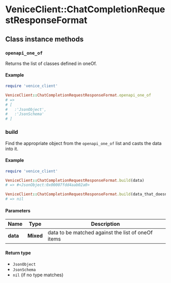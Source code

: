 # VeniceClient::ChatCompletionRequestResponseFormat

## Class instance methods

### `openapi_one_of`

Returns the list of classes defined in oneOf.

#### Example

```ruby
require 'venice_client'

VeniceClient::ChatCompletionRequestResponseFormat.openapi_one_of
# =>
# [
#   :'JsonObject',
#   :'JsonSchema'
# ]
```

### build

Find the appropriate object from the `openapi_one_of` list and casts the data into it.

#### Example

```ruby
require 'venice_client'

VeniceClient::ChatCompletionRequestResponseFormat.build(data)
# => #<JsonObject:0x00007fdd4aab02a0>

VeniceClient::ChatCompletionRequestResponseFormat.build(data_that_doesnt_match)
# => nil
```

#### Parameters

| Name | Type | Description |
| ---- | ---- | ----------- |
| **data** | **Mixed** | data to be matched against the list of oneOf items |

#### Return type

- `JsonObject`
- `JsonSchema`
- `nil` (if no type matches)

